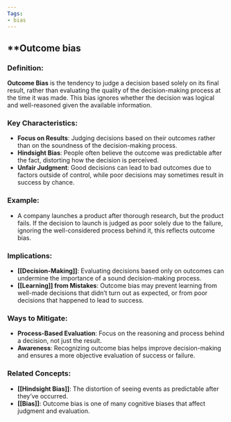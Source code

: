```yaml
---
Tags:
- bias
---
```


## **Outcome bias

### **Definition**:

**Outcome Bias** is the tendency to judge a decision based solely on its final result, rather than evaluating the quality of the decision-making process at the time it was made. This bias ignores whether the decision was logical and well-reasoned given the available information.

### **Key Characteristics**:

- **Focus on Results**: Judging decisions based on their outcomes rather than on the soundness of the decision-making process.
- **Hindsight Bias**: People often believe the outcome was predictable after the fact, distorting how the decision is perceived.
- **Unfair Judgment**: Good decisions can lead to bad outcomes due to factors outside of control, while poor decisions may sometimes result in success by chance.

### **Example**:

- A company launches a product after thorough research, but the product fails. If the decision to launch is judged as poor solely due to the failure, ignoring the well-considered process behind it, this reflects outcome bias.

### **Implications**:

- **[[Decision-Making]]**: Evaluating decisions based only on outcomes can undermine the importance of a sound decision-making process.
- **[[Learning]] from Mistakes**: Outcome bias may prevent learning from well-made decisions that didn’t turn out as expected, or from poor decisions that happened to lead to success.

### **Ways to Mitigate**:

- **Process-Based Evaluation**: Focus on the reasoning and process behind a decision, not just the result.
- **Awareness**: Recognizing outcome bias helps improve decision-making and ensures a more objective evaluation of success or failure.

### **Related Concepts**:

- **[[Hindsight Bias]]**: The distortion of seeing events as predictable after they’ve occurred.
- **[[Bias]]**: Outcome bias is one of many cognitive biases that affect judgment and evaluation.

